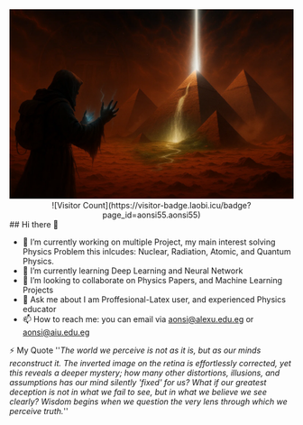 <img src="./GitBanner.webp" alt="Piducation Banner">

<div align="center">
  ![Visitor Count](https://visitor-badge.laobi.icu/badge?page_id=aonsi55.aonsi55)
</div>
## Hi there 👋

- 🔭 I’m currently working on multiple Project, my main interest solving Physics Problem this inlcudes: Nuclear, Radiation, Atomic, and Quantum Physics.
- 🌱 I’m currently learning Deep Learning and Neural Network
- 👯 I’m looking to collaborate on Physics Papers, and Machine Learning Projects
- 💬 Ask me about I am Proffesional-Latex user, and experienced Physics educator
- 📫 How to reach me: you can email via aonsi@alexu.edu.eg or aonsi@aiu.edu.eg

⚡ My Quote ''*The world we perceive is not as it is, but as our minds reconstruct it. The inverted image on the retina is effortlessly corrected, yet this reveals a deeper mystery; how many other distortions, illusions, and assumptions has our mind silently 'fixed' for us? What if our greatest deception is not in what we fail to see, but in what we believe we see clearly? Wisdom begins when we question the very lens through which we perceive truth.*''
<!--
**aonsi55/aonsi55** is a ✨ _special_ ✨ repository because its `README.md` (this file) appears on your GitHub profile.

Here are some ideas to get you started:

- 🔭 I’m currently working on ...
- 🌱 I’m currently learning ...
- 👯 I’m looking to collaborate on ...
- 🤔 I’m looking for help with ...
- 💬 Ask me about ...
- 📫 How to reach me: ...
- 😄 Pronouns: ...
- ⚡ Fun fact: ...
-->
